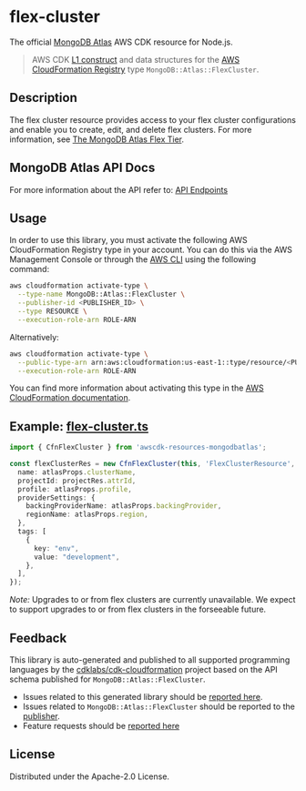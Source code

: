 # flex-cluster

The official [MongoDB Atlas](https://www.mongodb.com/) AWS CDK resource for Node.js.

> AWS CDK [L1 construct] and data structures for the [AWS CloudFormation Registry] type `MongoDB::Atlas::FlexCluster`.

[L1 construct]: https://docs.aws.amazon.com/cdk/latest/guide/constructs.html
[AWS CloudFormation Registry]: https://docs.aws.amazon.com/AWSCloudFormation/latest/UserGuide/registry.html

## Description

The flex cluster resource provides access to your flex cluster configurations and enable you to create, edit, and delete flex clusters. For more information, see [The MongoDB Atlas Flex Tier](https://www.mongodb.com/company/blog/product-release-announcements/dynamic-workloads-predictable-costs-mongodb-atlas-flex-tier).

## MongoDB Atlas API Docs

For more information about the API refer to: [API Endpoints](https://www.mongodb.com/docs/atlas/reference/api-resources-spec/v2/#tag/Flex-Clusters)

## Usage

In order to use this library, you must activate the following AWS CloudFormation Registry type in your account. You can do this via the AWS Management Console or through the [AWS CLI](https://aws.amazon.com/cli/) using the following command:

```sh
aws cloudformation activate-type \
  --type-name MongoDB::Atlas::FlexCluster \
  --publisher-id <PUBLISHER_ID> \
  --type RESOURCE \
  --execution-role-arn ROLE-ARN
```

Alternatively:

```sh
aws cloudformation activate-type \
  --public-type-arn arn:aws:cloudformation:us-east-1::type/resource/<PUBLISHER_ID>/MongoDB-Atlas-FlexCluster \
  --execution-role-arn ROLE-ARN
```

You can find more information about activating this type in the [AWS CloudFormation documentation](https://docs.aws.amazon.com/AWSCloudFormation/latest/UserGuide/registry-public.html).

## Example: [flex-cluster.ts](../../../examples/l1-resources/flex-cluster.ts)

```ts
import { CfnFlexCluster } from 'awscdk-resources-mongodbatlas';

const flexClusterRes = new CfnFlexCluster(this, 'FlexClusterResource', {
  name: atlasProps.clusterName,
  projectId: projectRes.attrId,
  profile: atlasProps.profile,
  providerSettings: {
    backingProviderName: atlasProps.backingProvider,
    regionName: atlasProps.region,
  },
  tags: [
    {
      key: "env",
      value: "development",
    },
  ],
});
```

*Note:* Upgrades to or from flex clusters are currently unavailable. We expect to support upgrades to or from flex clusters in the forseeable future.

## Feedback

This library is auto-generated and published to all supported programming languages by the [cdklabs/cdk-cloudformation] project based on the API schema published for `MongoDB::Atlas::FlexCluster`.

* Issues related to this generated library should be [reported here](https://github.com/cdklabs/cdk-cloudformation/issues/new?title=Issue+with+%40cdk-cloudformation%2Fmongodb-atlas-flexcluster+v1.0.0).
* Issues related to `MongoDB::Atlas::FlexCluster` should be reported to the [publisher](https://github.com/mongodb/mongodbatlas-cloudformation-resources/issues).
* Feature requests should be [reported here](https://feedback.mongodb.com/forums/924145-atlas?category_id=392596)

[cdklabs/cdk-cloudformation]: https://github.com/cdklabs/cdk-cloudformation

## License

Distributed under the Apache-2.0 License.
